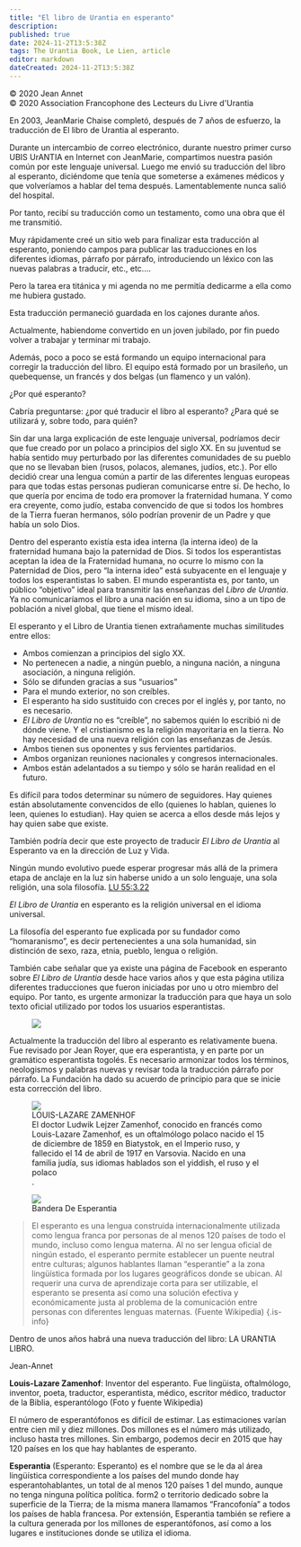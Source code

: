 ```yaml
---
title: "El libro de Urantia en esperanto"
description: 
published: true
date: 2024-11-2T13:5:38Z
tags: The Urantia Book, Le Lien, article
editor: markdown
dateCreated: 2024-11-2T13:5:38Z
---
```


<p class="v-card tema v-sheet--gris claro aclarar-3 px-2">© 2020 Jean Annet<br>© 2020 Association Francophone des Lecteurs du Livre d'Urantia</p>


En 2003, JeanMarie Chaise completó, después de 7 años de esfuerzo, la traducción de El libro de Urantia al esperanto.

Durante un intercambio de correo electrónico, durante nuestro primer curso UBIS UrANTIA en Internet con JeanMarie, compartimos nuestra pasión común por este lenguaje universal. Luego me envió su traducción del libro al esperanto, diciéndome que tenía que someterse a exámenes médicos y que volveríamos a hablar del tema después. Lamentablemente nunca salió del hospital.

Por tanto, recibí su traducción como un testamento, como una obra que él me transmitió.

Muy rápidamente creé un sitio web para finalizar esta traducción al esperanto, poniendo campos para publicar las traducciones en los diferentes idiomas, párrafo por párrafo, introduciendo un léxico con las nuevas palabras a traducir, etc., etc....

Pero la tarea era titánica y mi agenda no me permitía dedicarme a ella como me hubiera gustado.

Esta traducción permaneció guardada en los cajones durante años.

Actualmente, habiendome convertido en un joven jubilado, por fin puedo volver a trabajar y terminar mi trabajo.

Además, poco a poco se está formando un equipo internacional para corregir la traducción del libro. El equipo está formado por un brasileño, un quebequense, un francés y dos belgas (un flamenco y un valón).

¿Por qué esperanto?

Cabría preguntarse: ¿por qué traducir el libro al esperanto? ¿Para qué se utilizará y, sobre todo, para quién?

Sin dar una larga explicación de este lenguaje universal, podríamos decir que fue creado por un polaco a principios del siglo XX. En su juventud se había sentido muy perturbado por las diferentes comunidades de su pueblo que no se llevaban bien (rusos, polacos, alemanes, judíos, etc.). Por ello decidió crear una lengua común a partir de las diferentes lenguas europeas para que todas estas personas pudieran comunicarse entre sí. De hecho, lo que quería por encima de todo era promover la fraternidad humana. Y como era creyente, como judío, estaba convencido de que si todos los hombres de la Tierra fueran hermanos, sólo podrían provenir de un Padre y que había un solo Dios.

Dentro del esperanto existía esta idea interna (la interna ideo) de la fraternidad humana bajo la paternidad de Dios. Si todos los esperantistas aceptan la idea de la Fraternidad humana, no ocurre lo mismo con la Paternidad de Dios, pero “la interna ideo” está subyacente en el lenguaje y todos los esperantistas lo saben. El mundo esperantista es, por tanto, un público “objetivo” ideal para transmitir las enseñanzas del _Libro de Urantia_. Ya no comunicaríamos el libro a una nación en su idioma, sino a un tipo de población a nivel global, que tiene el mismo ideal.

El esperanto y el Libro de Urantia tienen extrañamente muchas similitudes entre ellos:

- Ambos comienzan a principios del siglo XX.
- No pertenecen a nadie, a ningún pueblo, a ninguna nación, a ninguna asociación, a ninguna religión.
- Sólo se difunden gracias a sus “usuarios”
- Para el mundo exterior, no son creíbles.
- El esperanto ha sido sustituido con creces por el inglés y, por tanto, no es necesario.
- _El Libro de Urantia_ no es “creíble”, no sabemos quién lo escribió ni de dónde viene. Y el cristianismo es la religión mayoritaria en la tierra. No hay necesidad de una nueva religión con las enseñanzas de Jesús.
- Ambos tienen sus oponentes y sus fervientes partidarios.
- Ambos organizan reuniones nacionales y congresos internacionales.
- Ambos están adelantados a su tiempo y sólo se harán realidad en el futuro.

Es difícil para todos determinar su número de seguidores. Hay quienes están absolutamente convencidos de ello (quienes lo hablan, quienes lo leen, quienes lo estudian). Hay quien se acerca a ellos desde más lejos y hay quien sabe que existe.

También podría decir que este proyecto de traducir _El Libro de Urantia_ al Esperanto va en la dirección de Luz y Vida.

Ningún mundo evolutivo puede esperar progresar más allá de la primera etapa de anclaje en la luz sin haberse unido a un solo lenguaje, una sola religión, una sola filosofía. [LU 55:3.22](/es/The_Urantia_Book/55#p3_22)

_El Libro de Urantia_ en esperanto es la religión universal en el idioma universal.

La filosofía del esperanto fue explicada por su fundador como “homaranismo”, es decir pertenecientes a una sola humanidad, sin distinción de sexo, raza, etnia, pueblo, lengua o religión.

También cabe señalar que ya existe una página de Facebook en esperanto sobre _El Libro de Urantia_ desde hace varios años y que esta página utiliza diferentes traducciones que fueron iniciadas por uno u otro miembro del equipo. Por tanto, es urgente armonizar la traducción para que haya un solo texto oficial utilizado por todos los usuarios esperantistas.

<figure id="Figure_4" class="image urantiapedia">
<img src="/image/article/Le_Lien/images_03/046.jpg">
</figure>

Actualmente la traducción del libro al esperanto es relativamente buena. Fue revisado por Jean Royer, que era esperantista, y en parte por un gramático esperantista togolés. Es necesario armonizar todos los términos, neologismos y palabras nuevas y revisar toda la traducción párrafo por párrafo. La Fundación ha dado su acuerdo de principio para que se inicie esta corrección del libro.

<figure id="Figure_5" class="image urantiapedia">
<img src="/image/article/Le_Lien/images_03/047.jpg">
<figcaption>LOUIS-LAZARE ZAMENHOF<br>El doctor Ludwik Lejzer Zamenhof, conocido en francés como Louis-Lazare Zamenhof, es un oftalmólogo polaco nacido el 15 de diciembre de 1859 en Biatystok, en el Imperio ruso, y fallecido el 14 de abril de 1917 en Varsovia. Nacido en una familia judía, sus idiomas hablados son el yiddish, el ruso y el polaco </figcaption>.
</figure>

<figure id="Figure_6" class="image urantiapedia">
<img src="/image/article/Le_Lien/images_03/048.jpg">
<figcaption>Bandera De Esperantia</figcaption>
</figure>

> El esperanto es una lengua construida internacionalmente utilizada como lengua franca por personas de al menos 120 países de todo el mundo, incluso como lengua materna. Al no ser lengua oficial de ningún estado, el esperanto permite establecer un puente neutral entre culturas; algunos hablantes llaman “esperantie” a la zona lingüística formada por los lugares geográficos donde se ubican. Al requerir una curva de aprendizaje corta para ser utilizable, el esperanto se presenta así como una solución efectiva y económicamente justa al problema de la comunicación entre personas con diferentes lenguas maternas. (Fuente Wikipedia)
{.is-info}


Dentro de unos años habrá una nueva traducción del libro: LA URANTIA LIBRO.

Jean-Annet

**Louis-Lazare Zamenhof**: Inventor del esperanto. Fue lingüista, oftalmólogo, inventor, poeta, traductor, esperantista, médico, escritor médico, traductor de la Biblia, esperantólogo (Foto y fuente Wikipedia)

El número de esperantófonos es difícil de estimar. Las estimaciones varían entre cien mil y diez millones. Dos millones es el número más utilizado, incluso hasta tres millones. Sin embargo, podemos decir en 2015 que hay 120 países en los que hay hablantes de esperanto.

**Esperantia** (Esperanto: Esperanto) es el nombre que se le da al área lingüística correspondiente a los países del mundo donde hay esperantohablantes, un total de al menos 120 países 1 del mundo, aunque no tenga ninguna política política. form2 o territorio dedicado sobre la superficie de la Tierra; de la misma manera llamamos “Francofonía” a todos los países de habla francesa. Por extensión, Esperantia también se refiere a la cultura generada por los millones de esperantófonos, así como a los lugares e instituciones donde se utiliza el idioma.

